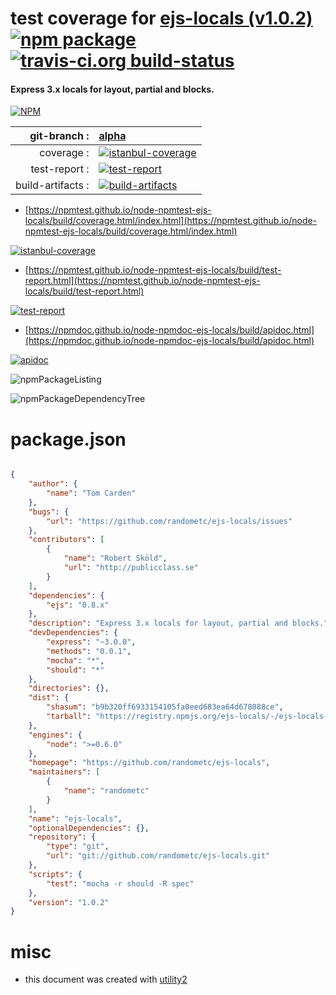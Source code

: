 # test coverage for  [ejs-locals (v1.0.2)](https://github.com/randometc/ejs-locals)  [![npm package](https://img.shields.io/npm/v/npmtest-ejs-locals.svg?style=flat-square)](https://www.npmjs.org/package/npmtest-ejs-locals) [![travis-ci.org build-status](https://api.travis-ci.org/npmtest/node-npmtest-ejs-locals.svg)](https://travis-ci.org/npmtest/node-npmtest-ejs-locals)
#### Express 3.x locals for layout, partial and blocks.

[![NPM](https://nodei.co/npm/ejs-locals.png?downloads=true&downloadRank=true&stars=true)](https://www.npmjs.com/package/ejs-locals)

| git-branch : | [alpha](https://github.com/npmtest/node-npmtest-ejs-locals/tree/alpha)|
|--:|:--|
| coverage : | [![istanbul-coverage](https://npmtest.github.io/node-npmtest-ejs-locals/build/coverage.badge.svg)](https://npmtest.github.io/node-npmtest-ejs-locals/build/coverage.html/index.html)|
| test-report : | [![test-report](https://npmtest.github.io/node-npmtest-ejs-locals/build/test-report.badge.svg)](https://npmtest.github.io/node-npmtest-ejs-locals/build/test-report.html)|
| build-artifacts : | [![build-artifacts](https://npmtest.github.io/node-npmtest-ejs-locals/glyphicons_144_folder_open.png)](https://github.com/npmtest/node-npmtest-ejs-locals/tree/gh-pages/build)|

- [https://npmtest.github.io/node-npmtest-ejs-locals/build/coverage.html/index.html](https://npmtest.github.io/node-npmtest-ejs-locals/build/coverage.html/index.html)

[![istanbul-coverage](https://npmtest.github.io/node-npmtest-ejs-locals/build/screenCapture.buildCi.browser.%252Ftmp%252Fbuild%252Fcoverage.lib.html.png)](https://npmtest.github.io/node-npmtest-ejs-locals/build/coverage.html/index.html)

- [https://npmtest.github.io/node-npmtest-ejs-locals/build/test-report.html](https://npmtest.github.io/node-npmtest-ejs-locals/build/test-report.html)

[![test-report](https://npmtest.github.io/node-npmtest-ejs-locals/build/screenCapture.buildCi.browser.%252Ftmp%252Fbuild%252Ftest-report.html.png)](https://npmtest.github.io/node-npmtest-ejs-locals/build/test-report.html)

- [https://npmdoc.github.io/node-npmdoc-ejs-locals/build/apidoc.html](https://npmdoc.github.io/node-npmdoc-ejs-locals/build/apidoc.html)

[![apidoc](https://npmdoc.github.io/node-npmdoc-ejs-locals/build/screenCapture.buildCi.browser.%252Ftmp%252Fbuild%252Fapidoc.html.png)](https://npmdoc.github.io/node-npmdoc-ejs-locals/build/apidoc.html)

![npmPackageListing](https://npmtest.github.io/node-npmtest-ejs-locals/build/screenCapture.npmPackageListing.svg)

![npmPackageDependencyTree](https://npmtest.github.io/node-npmtest-ejs-locals/build/screenCapture.npmPackageDependencyTree.svg)



# package.json

```json

{
    "author": {
        "name": "Tom Carden"
    },
    "bugs": {
        "url": "https://github.com/randometc/ejs-locals/issues"
    },
    "contributors": [
        {
            "name": "Robert Sköld",
            "url": "http://publicclass.se"
        }
    ],
    "dependencies": {
        "ejs": "0.8.x"
    },
    "description": "Express 3.x locals for layout, partial and blocks.",
    "devDependencies": {
        "express": "~3.0.0",
        "methods": "0.0.1",
        "mocha": "*",
        "should": "*"
    },
    "directories": {},
    "dist": {
        "shasum": "b9b320ff6933154105fa0eed683ea64d678088ce",
        "tarball": "https://registry.npmjs.org/ejs-locals/-/ejs-locals-1.0.2.tgz"
    },
    "engines": {
        "node": ">=0.6.0"
    },
    "homepage": "https://github.com/randometc/ejs-locals",
    "maintainers": [
        {
            "name": "randometc"
        }
    ],
    "name": "ejs-locals",
    "optionalDependencies": {},
    "repository": {
        "type": "git",
        "url": "git://github.com/randometc/ejs-locals.git"
    },
    "scripts": {
        "test": "mocha -r should -R spec"
    },
    "version": "1.0.2"
}
```



# misc
- this document was created with [utility2](https://github.com/kaizhu256/node-utility2)

